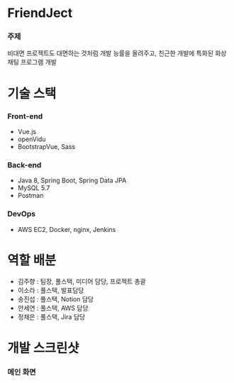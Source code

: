 # FriendJect

### 주제

비대면 프로젝트도 대면하는 것처럼 개발 능률을 올려주고, 친근한
개발에 특화된 화상 채팅 프로그램 개발

# 기술 스택

### Front-end

- Vue.js
- openVidu
- BootstrapVue, Sass

### Back-end

- Java 8, Spring Boot, Spring Data JPA
- MySQL 5.7
- Postman

### DevOps

- AWS EC2, Docker, nginx, Jenkins

# 역할 배분

- 김주향 : 팀장, 풀스택, 미디어 담당, 프로젝트 총괄
- 이소라 : 풀스택, 발표담당
- 송진섭 : 풀스택, Notion 담당
- 안세연 : 풀스택, AWS 담당
- 정채은 : 풀스택, Jira 담당

# 개발 스크린샷

### 메인 화면
